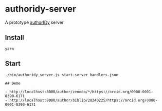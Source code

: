# authoridy-server

A prototype [authorIDy](https://signposting.org/authorIDy/) server

## Install

```
yarn
```

## Start

```
./bin/authoridy_server.js start-server handlers.json

## Demo

- http://localhost:8000/author/zenodo/*/https://orcid.org/0000-0001-8390-6171
- http://localhost:8000/author/biblio/20240225/https://orcid.org/0000-0001-8390-6171
